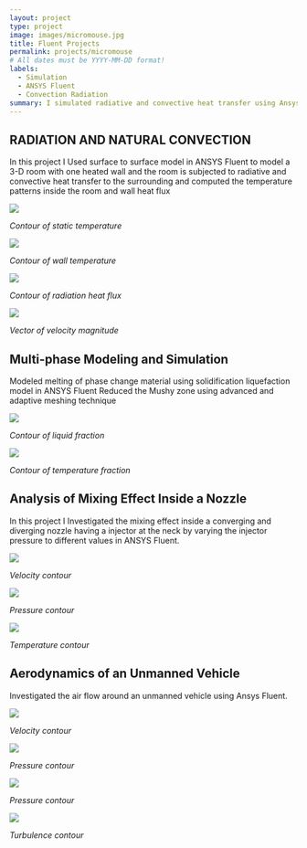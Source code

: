 ```yaml
---
layout: project
type: project
image: images/micromouse.jpg
title: Fluent Projects
permalink: projects/micromouse
# All dates must be YYYY-MM-DD format!
labels:
  - Simulation
  - ANSYS Fluent
  - Convection Radiation
summary: I simulated radiative and convective heat transfer using Ansys Fluent.
---
```


## RADIATION AND NATURAL CONVECTION
In this project I Used surface to surface model in ANSYS Fluent to model a 3-D room with one heated wall and the room is subjected to radiative and convective heat transfer to the surrounding and computed the temperature patterns inside the room and wall heat flux

  <img class="ui image" src="../images/Capture1.PNG">
  
  <em>Contour of static temperature</em>
  
  
  
  <img class="ui image" src="../images/Capture2.PNG">
  

  <em>Contour of wall temperature</em>  
  
  
  
  <img class="ui image" src="../images/Capture3.PNG">
  
  <em>Contour of radiation heat flux</em> 
  
  
  
  <img class="ui image" src="../images/Capture4.PNG">
  
  
  <em>Vector of velocity magnitude</em>
    


## Multi-phase Modeling and Simulation 
Modeled melting of phase change material using solidification liquefaction model in ANSYS Fluent
Reduced the Mushy zone using advanced and adaptive meshing technique

  <img class="ui image" src="../images/Capture5.png">
  
  <em>Contour of liquid fraction</em>
  
  
  
  <img class="ui image" src="../images/Capture6.png">
  

  <em>Contour of temperature fraction</em>



## Analysis of Mixing Effect Inside a Nozzle
In this project I Investigated the mixing effect inside a converging and diverging nozzle having a injector at the neck by varying the injector pressure to different values in ANSYS Fluent.

  <img class="ui image" src="../images/Capture8.png">
  
  <em>Velocity contour</em>
  
  
  
  <img class="ui image" src="../images/Capture9.png">
  

  <em>Pressure contour</em>
  
  
  
  <img class="ui image" src="../images/Capture10.png">
  

  <em>Temperature contour</em>
  
  ## Aerodynamics of an Unmanned Vehicle
Investigated the air flow around an unmanned vehicle using Ansys Fluent.

  <img class="ui image" src="../images/Capture11.png">
  
  <em>Velocity contour</em>
  
  
  
  <img class="ui image" src="../images/Capture12.png">
  

  <em>Pressure contour</em>
  
  
  
  <img class="ui image" src="../images/pressure.jpg">
  
  <em>Pressure contour</em>
  
  
  
  <img class="ui image" src="../images/ke.jpg">
  

  <em>Turbulence contour</em>

